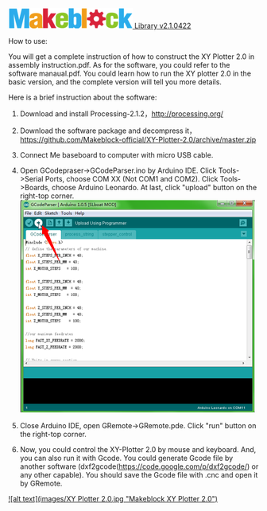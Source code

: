 [![alt text](images/Logo.png "Makeblock Logo") Library v2.1.0422](https://www.Makeblock.cc)



How to use:

You will get a complete instruction of how to construct the XY Plotter 2.0 in assembly instruction.pdf. As for the software, you could refer to the software manaual.pdf. You could learn how to run the XY plotter 2.0 in the basic version, and the complete version will tell you more details.

Here is a brief instruction about the software:

1. Download and install Processing-2.1.2，http://processing.org/ 

2. Download the software package and decompress it，https://github.com/Makeblock-official/XY-Plotter-2.0/archive/master.zip

3. Connect Me baseboard to computer with micro USB cable.

4. Open GCodepraser->GCodeParser.ino by Arduino IDE. Click Tools->Serial Ports, choose COM XX (Not COM1 and COM2). Click Tools->Boards, choose Arduino Leonardo. At last, click "upload" button on the right-top corner.
[![alt text](images/Upload.png "Upload program to Me Baseboard")](https://www.Makeblock.cc)

5. Close Arduino IDE, open GRemote->GRemote.pde. Click "run" button on the right-top corner.

6. Now, you could control the XY-Plotter 2.0 by mouse and keyboard. And, you can also run it with Gcode. You could generate Gcode file by another software (dxf2gcode(https://code.google.com/p/dxf2gcode/) or any other capable). You should save the Gcode file with .cnc and open it by GRemote.

[![alt text](images/XY Plotter 2.0.jpg "Makeblock XY Plotter 2.0")](http://www.makeblock.cc/xy-plotter-robot-kit-2-0/)

